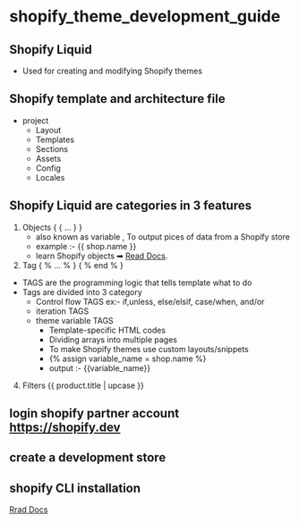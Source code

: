 # shopify_theme_development_guide
## Shopify Liquid
- Used for creating and modifying Shopify themes
## Shopify template and architecture file
- project
    - Layout
    - Templates
    - Sections
    - Assets
    - Config
    - Locales
## Shopify Liquid are categories in 3 features
1. Objects  { { ... } }
      - also known as variable , To output pices of data from a Shopify store
      - example :- {{ shop.name }}
      - learn Shopify objects ➡ [Read Docs](https://shopify.dev/api/liquid).
3. Tag { % ... % } { % end % }
  - TAGS are the programming logic that tells template what to do
  - Tags are divided into 3 category
      - Control flow TAGS  ex:- if,unless, else/elsif, case/when, and/or
      - iteration TAGS
      - theme variable TAGS
        - Template-specific HTML codes
        - Dividing arrays into multiple pages
        - To make Shopify themes use custom layouts/snippets
        - {% assign variable_name = shop.name %}
        - output :- {{variable_name}}
4. Filters {{ product.title | upcase }}
## login shopify partner account https://shopify.dev
## create a development store
## shopify CLI installation
[Rrad Docs](https://shopify.dev/themes/tools/cli/installation)

